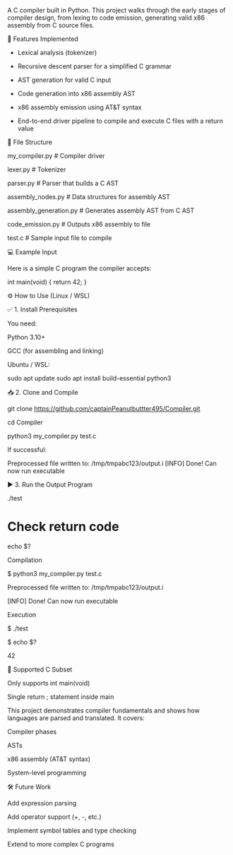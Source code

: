 A C compiler built in Python. This project walks through the early stages of compiler design, from lexing to code emission, generating valid x86 assembly from C source files.

🚀 Features Implemented

* Lexical analysis (tokenizer)

* Recursive descent parser for a simplified C grammar

* AST generation for valid C input

* Code generation into x86 assembly AST

* x86 assembly emission using AT&T syntax

* End-to-end driver pipeline to compile and execute C files with a return value

📁 File Structure


my_compiler.py         # Compiler driver 

lexer.py               # Tokenizer 

parser.py              # Parser that builds a C AST

assembly_nodes.py      # Data structures for assembly AST

assembly_generation.py # Generates assembly AST from C AST

code_emission.py       # Outputs x86 assembly to file

test.c                 # Sample input file to compile

💻 Example Input

Here is a simple C program the compiler accepts:

int main(void) {
    return 42;
}

⚙️ How to Use (Linux / WSL)

✅ 1. Install Prerequisites

You need:

Python 3.10+

GCC (for assembling and linking)

Ubuntu / WSL:

sudo apt update
sudo apt install build-essential python3

📥 2. Clone and Compile

git clone https://github.com/captainPeanutbuttter495/Compiler.git

cd Compiler

python3 my_compiler.py test.c

If successful:

Preprocessed file written to: /tmp/tmpabc123/output.i
[INFO] Done! Can now run executable

▶️ 3. Run the Output Program

./test
# Check return code
echo $?


Compilation

$ python3 my_compiler.py test.c

Preprocessed file written to: /tmp/tmpabc123/output.i

[INFO] Done! Can now run executable

Execution

$ ./test

$ echo $?

42

📌 Supported C Subset

Only supports int main(void)

Single return <constant>; statement inside main



This project demonstrates compiler fundamentals and shows how languages are parsed and translated. It covers: 

Compiler phases

ASTs

x86 assembly (AT&T syntax)

System-level programming

🛠️ Future Work

Add expression parsing

Add operator support (+, -, etc.)

Implement symbol tables and type checking

Extend to more complex C programs
